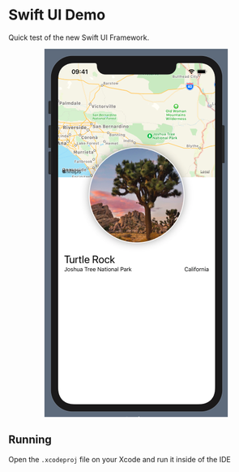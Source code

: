 # Swift UI Demo

Quick test of the new Swift UI Framework.

<p align="center">
  <img src="docs/screenshot.png" />
</p>

## Running

Open the `.xcodeproj` file on your Xcode and run it inside of the IDE

